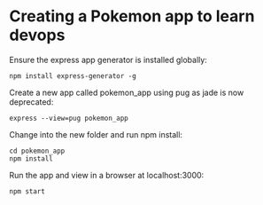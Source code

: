 # Creating a Pokemon app to learn devops
Ensure the express app generator is installed globally:
```
npm install express-generator -g
```
Create a new app called pokemon_app using pug as jade is now deprecated:
```
express --view=pug pokemon_app
```
Change into the new folder and run npm install:
```
cd pokemon_app
npm install
```
Run the app and view in a browser at localhost:3000:
```
npm start
```
